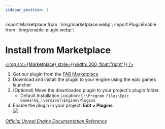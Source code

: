 ```yaml
---
sidebar_position: 1
---
```


import Marketplace from './img/marketplace.webp';
import PluginEnable from './img/enable-plugin.webp';

# Install from Marketplace

<a href="https://fab.com/s/cd4ac83117ca"><img src={Marketplace} style={{width: 200, float:"right"}} /></a>

1. Get our plugin from the [FAB Marketplace](https://fab.com/s/cd4ac83117ca) 
2. Download and install the plugin to your engine using the epic games launcher
3. (Optional) Move the downloaded plugin to your project's plugin folder.
    - Default Installation Location: ``C:\Program Files\Epic Games\UE_[version]\Engine\Plugins``
4. Enable the plugin in your project: **Edit > Plugins** <br/><img src={PluginEnable} />

[_Official Unreal Engine Documentation Reference_](https://dev.epicgames.com/documentation/en-us/unreal-engine/working-with-plugins-in-unreal-engine)